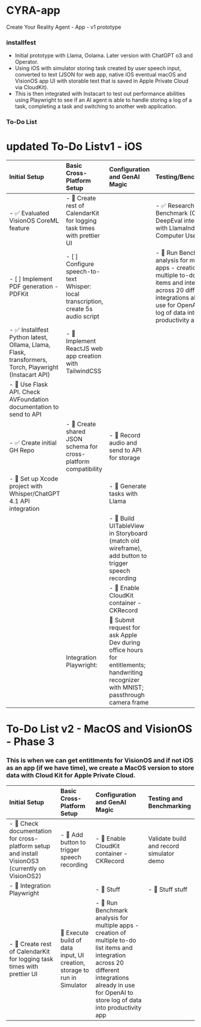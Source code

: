# CYRA-app
Create Your Reality Agent - App - v1 prototype

### installfest
* Initial prototype with Llama, Oolama. Later version with ChatGPT o3 and Operator.
* Using iOS with simulator storing task created by user speech input, converted to text (JSON for web app, native iOS eventual macOS and VisionOS app UI with storable text that is saved in Apple Private Cloud via CloudKit). 
* This is then integrated with Instacart to test out performance abilities using Playwright to see if an AI agent is able to handle storing a log of a task, completing a task and switching to another web application.
### To-Do List

# updated To-Do Listv1 - iOS
| Initial Setup | Basic Cross-Platform Setup | Configuration and GenAI Magic | Testing/Benchmarking |
| :------------ | :------------------------- | :---------------------------- | :------------------ |
| - ✅ Evaluated VisionOS CoreML feature | - 🔲 Create rest of CalendarKit for logging task times with prettier UI | | - ✅ Research Benchmark (OSWorld, DeepEval integration with LlamaIndex for Computer Use) |
| - [ ] Implement PDF generation - PDFKit | - [ ] Configure speech-to-text Whisper: local transcription, create 5s audio script | | - 🔲 Run Benchmark analysis for multiple apps - creation of multiple to-do list items and integration across 20 different integrations already in use for OpenAI to store log of data into productivity app |
| - ✅ Installfest Python latest, Ollama, Llama, Flask, transformers, Torch, Playwright (Instacart API) | - 🔲 Implement ReactJS web app creation with TailwindCSS | | |
| - 🔲 Use Flask API. Check AVFoundation documentation to send to API | | | |
| - ✅ Create initial GH Repo | - 🔲 Create shared JSON schema for cross-platform compatibility | - 🔲 Record audio and send to API for storage | |
| - 🔲 Set up Xcode project with Whisper/ChatGPT 4.1 API integration | | - 🔲 Generate tasks with Llama | |
| | | - 🔲 Build UITableView in Storyboard (match old wireframe), add button to trigger speech recording | |
| | | - 🔲 Enable CloudKit container - CKRecord | |
| | Integration Playwright: | 🔲 Submit request for ask Apple Dev during office hours for entitlements; handwriting recognizer with MNIST; passthrough camera frame | |

# To-Do List v2 - MacOS and VisionOS - Phase 3
### This is when we can get entitlments for VisionOS and if not iOS as an app (if we have time), we create a MacOS version to store data with Cloud Kit for Apple Private Cloud.

| Initial Setup                                                                                                  | Basic Cross-Platform Setup                                      | Configuration and GenAI Magic                                                      | Testing and Benchmarking |
|:---------------------------------------------------------------------------------------------------------------|:--------------------------------------------------------------|:-----------------------------------------------------------------------------------|:--------------------------|
| - 🔲 Check documentation for cross-platform setup and install VisionOS3 (currently on VisionOS2)             | - 🔲 Add button to trigger speech recording                    | - 🔲 Enable CloudKit container - CKRecord                                           | Validate build and record simulator demo      |
| - 🔲 Integration Playwright |                                                                                    | - 🔲 Stuff                                                     | - 🔲 Stuff stuff                                                                   | - 🔲 Research Benchmark (OSWorld, DeepEval integration with LlamaIndex for Computer Use) | 
| - 🔲 Create rest of CalendarKit for logging task times with prettier UI | 🔲 Execute build of data input, UI creation, storage to run in Simulator |  - 🔲 Run Benchmark analysis for multiple apps - creation of multiple to-do list items and integration across 20 different integrations already in use for OpenAI to store log of data into productivity app |